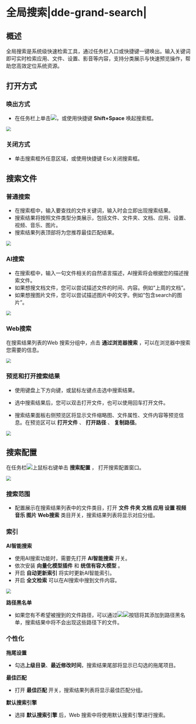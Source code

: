 # 全局搜索|dde-grand-search|

## 概述

全局搜索是系统级快速检索工具，通过任务栏入口或快捷键一键唤出。输入关键词即可实时检索应用、文件、设置、影音等内容，支持分类展示与快速预览操作，帮助您高效定位系统资源。 



## 打开方式

### 唤出方式

* 在任务栏上单击![ ](../common/dde-grand-search.svg)，或使用快捷键 **Shift+Space** 唤起搜索框。

<img src="fig/search1.png" alt=" " style="zoom: 80%;" />

### 关闭方式

* 单击搜索框外任意区域，或使用快捷键 Esc关闭搜索框。



## 搜索文件

### 普通搜索

* 在搜索框中，输入要查找的文件关键词，输入时会立即出现搜索结果。
* 搜索结果将按照文件类型分类展示，包括文件、文件夹、文档、应用、设置、视频、音乐、图片。
* 搜索结果列表顶部将为您推荐最佳匹配结果。

<img src="fig/search2.png" alt=" " style="zoom:80%;" />

### AI搜索

* 在搜索框中，输入一句文件相关的自然语言描述，AI搜索将会根据您的描述搜索文件。
* 如果想搜文档文件，您可以尝试描述文件的时间、内容。例如“上周的文档”。
* 如果想搜图片文件，您可以尝试描述图片中的文字。例如“包含search的图片”。

<img src="fig/search3.png" alt=" " style="zoom:80%;" />



### Web搜索

在搜索结果列表的Web 搜索分组中，点击 **通过浏览器搜索** ，可以在浏览器中搜索您需要的信息。

<img src="fig/search4.png" alt=" " style="zoom:80%;" />



### 预览和打开搜索结果

* 使用键盘上下方向键，或鼠标左键点击选中搜索结果。

* 选中搜索结果后，您可以双击打开文件，也可以使用回车打开文件。

* 搜索结果面板右侧预览区将显示文件缩略图、文件属性、文件内容等预览信息。在预览区可以 **打开文件** 、 **打开路径** 、 **复制路径**。

<img src="fig/search5.png" alt=" " style="zoom:80%;" />



## 搜索配置

在任务栏![ ](../common/dde-grand-search.svg)上鼠标右键单击 **搜索配置** ， 打开搜索配置窗口。

<img src="fig/search_setting1.png" alt=" " style="zoom:80%;" />

### 搜索范围

* 配置展示在搜索结果列表中的文件类目，打开 **文件  件夹 文档  应用 设置 视频 音乐 图片 Web搜索** 类目开关，搜索结果列表将显示对应分组。

### 索引

**AI智能搜索**

* 使用AI搜索功能时，需要先打开 **AI智能搜索** 开关。
* 依次安装 **向量化模型插件** 和 **统信有容大模型** 。
* 开启 **自动更新索引** 将实时更新AI智能索引。
* 开启 **全文检索** 可以在AI搜索中搜到文件内容。

<img src="fig/search_setting2.png" alt=" " style="zoom:80%;" />

**路径黑名单**

* 如果您有不希望被搜到的文件路径，可以通过![ ](../common/+.svg)![ ](../common/-.svg)按钮将其添加到路径黑名单，搜索结果中将不会出现这些路径下的文件。

### 个性化

**拖尾设置**

* 勾选**上级目录**、**最近修改时间**，搜索结果尾部将显示已勾选的拖尾项目。

**最佳匹配**

* 打开 **最佳匹配** 开关，搜索结果列表将显示最佳匹配分组。

**默认搜索引擎**

* 选择 **默认搜索引擎** 后，Web 搜索中将使用默认搜索引擎进行搜索。

